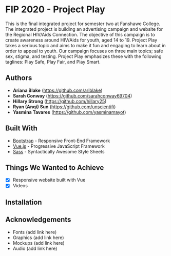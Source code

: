 # FIP 2020 - Project Play
This is the final integrated project for semester two at Fanshawe College. The integrated project is building an advertising campaign and website for the Regional HIV/Aids Connection. The objective of this campaign is to create awareness around HIV/Aids for youth, aged 14 to 19. Project Play takes a serious topic and aims to make it fun and engaging to learn about in order to appeal to youth. Our campaign focuses on three main topics; safe sex, stigma, and testing. Project Play emphasizes these with the following taglines: Play Safe, Play Fair, and Play Smart.

## Authors
* **Ariana Blake** (https://github.com/ariblake)
* **Sarah Conway** (https://github.com/sarahconway69704)
* **Hillary Strong** (https://github.com/hillary25)
* **Ryan (Anqi) Sun** (https://github.com/unscientifi)
* **Yasmina Tavares** (https://github.com/yasminamayot)

## Built With
* [Bootstrap](https://getbootstrap.com) - Responsive Front-End Framework
* [Vue.js](https://vuejs.org/) - Progressive JavaScript Framework
* [Sass](https://sass-lang.com/) - Syntactically Awesome Style Sheets

## Things We Wanted to Achieve
- [x] Responsive website built with Vue
- [x] Videos

## Installation

## Acknowledgements
* Fonts (add link here)
* Graphics (add link here)
* Mockups (add link here)
* Audio (add link here)
